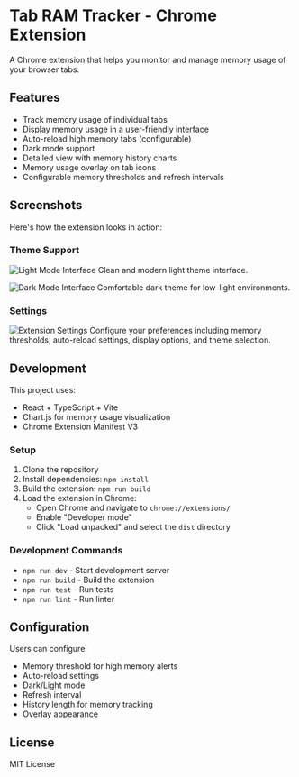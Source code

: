 # Tab RAM Tracker - Chrome Extension

A Chrome extension that helps you monitor and manage memory usage of your browser tabs.

## Features

- Track memory usage of individual tabs
- Display memory usage in a user-friendly interface
- Auto-reload high memory tabs (configurable)
- Dark mode support
- Detailed view with memory history charts
- Memory usage overlay on tab icons
- Configurable memory thresholds and refresh intervals

## Screenshots

Here's how the extension looks in action:

### Theme Support

![Light Mode Interface](images/light-mode.png)
Clean and modern light theme interface.

![Dark Mode Interface](images/dark-mode.png)
Comfortable dark theme for low-light environments.

### Settings

![Extension Settings](images/settings.png)
Configure your preferences including memory thresholds, auto-reload settings, display options, and theme selection.

## Development

This project uses:

- React + TypeScript + Vite
- Chart.js for memory usage visualization
- Chrome Extension Manifest V3

### Setup

1. Clone the repository
2. Install dependencies: `npm install`
3. Build the extension: `npm run build`
4. Load the extension in Chrome:
   - Open Chrome and navigate to `chrome://extensions/`
   - Enable "Developer mode"
   - Click "Load unpacked" and select the `dist` directory

### Development Commands

- `npm run dev` - Start development server
- `npm run build` - Build the extension
- `npm run test` - Run tests
- `npm run lint` - Run linter

## Configuration

Users can configure:

- Memory threshold for high memory alerts
- Auto-reload settings
- Dark/Light mode
- Refresh interval
- History length for memory tracking
- Overlay appearance

## License

MIT License
